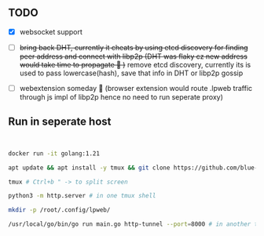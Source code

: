 ## TODO
- [x] websocket support
- [ ] ~~bring back DHT, currently it cheats by using etcd discovery for finding peer address and connect with libp2p (DHT was flaky cz new address would take time to propagate 🤷 )~~ remove etcd discovery, currently its is used to pass lowercase(hash), save that info in DHT or libp2p gossip
- [ ] webextension someday 🤞 (browser extension would route <hash>.lpweb traffic through js impl of libp2p hence no need to run seperate proxy)


## Run in seperate host

```bash


docker run -it golang:1.21

apt update && apt install -y tmux && git clone https://github.com/blue-monads/lpweb && cd lpweb && git checkout mj-packet-splitter

tmux # Ctrl+b " -> to split screen

python3 -m http.server # in one tmux shell

mkdir -p /root/.config/lpweb/

/usr/local/go/bin/go run main.go http-tunnel --port=8000 # in another tmux shell